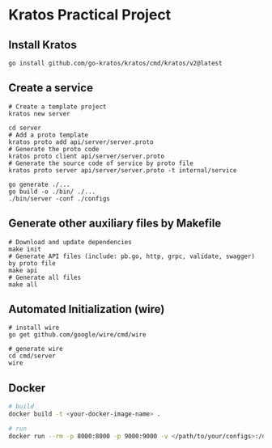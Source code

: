 # Kratos Practical Project

## Install Kratos
```
go install github.com/go-kratos/kratos/cmd/kratos/v2@latest
```
## Create a service
```
# Create a template project
kratos new server

cd server
# Add a proto template
kratos proto add api/server/server.proto
# Generate the proto code
kratos proto client api/server/server.proto
# Generate the source code of service by proto file
kratos proto server api/server/server.proto -t internal/service

go generate ./...
go build -o ./bin/ ./...
./bin/server -conf ./configs
```
## Generate other auxiliary files by Makefile
```
# Download and update dependencies
make init
# Generate API files (include: pb.go, http, grpc, validate, swagger) by proto file
make api
# Generate all files
make all
```
## Automated Initialization (wire)
```
# install wire
go get github.com/google/wire/cmd/wire

# generate wire
cd cmd/server
wire
```

## Docker
```bash
# build
docker build -t <your-docker-image-name> .

# run
docker run --rm -p 8000:8000 -p 9000:9000 -v </path/to/your/configs>:/data/conf <your-docker-image-name>
```

